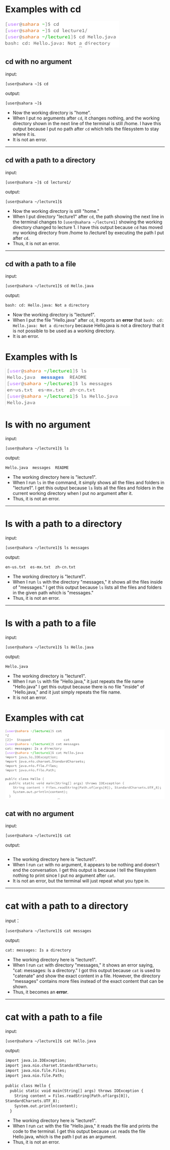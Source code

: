 # Examples with cd

![Image](cd.png)

## cd with no argument

input:
```
[user@sahara ~]$ cd
```
output:
```
[user@sahara ~]$
```
* Now the working directory is "home".
* When I put no arguments after ` cd `, it  changes nothing, and the working directory shown in the next line of the terminal is still /home. I have this output because I put no path after ` cd ` which tells the filesystem to stay where it is.
* It is not an error.

___
## cd with a path to a directory

input:
```
[user@sahara ~]$ cd lecture1/
```
output:
```
[user@sahara ~/lecture1]$
```
* Now the working directory is still "home."
* When I put directory "lecture1" after `cd`, the path showing the next line in the terminal changes to `[user@sahara ~/lecture1]` showing the working directory changed to lecture 1. I have this output because `cd` has moved my working directory from /home to /lecture1 by executing the path I put after `cd`.
* Thus, it is not an error.

___
## cd with a path to a file 

input:
```
[user@sahara ~/lecture1]$ cd Hello.java
```
output:
```
bash: cd: Hello.java: Not a directory
```

* Now the working directory is "lecture1".
* When I put the file "Hello.java" after `cd`, it reports an **error** that `bash: cd: Hello.java: Not a directory` because Hello.java is not a directory that it is not possible to be used as a working directory.
* It is an error.


# Examples with ls

![Image](ls.png)

# ls with no argument

input:
```
[user@sahara ~/lecture1]$ ls
```
output:
```
Hello.java  messages  README
```

* The working directory here is "lecture1".
* When I run `ls` in the command, it simply shows all the files and folders in "lecture1". I get this output because `ls` lists all the files and folders in the current working directory when I put no argument after it.
* Thus, it is not an error.

___
# ls with a path to a directory

input:
```
[user@sahara ~/lecture1]$ ls messages
```
output:
```
en-us.txt  es-mx.txt  zh-cn.txt
```

* The working directory is "lecture1".
* When I run `ls` with the directory "messages," it shows all the files inside of "messages." I get this output because `ls` lists all the files and folders in the given path which is "messages."
* Thus, it is not an error.

___
# ls with a path to a file

input:
```
[user@sahara ~/lecture1]$ ls Hello.java
```
output:
```
Hello.java
```

* The working directory is "lecture1".
* When I run `ls` with file "Hello.java," it just repeats the file name "Hello.java" I get this output because there is no file "inside" of "Hello.java," and it just simply repeats the file name.
* It is not an error. 


# Examples with cat

![Image](cat.png)

## cat with no argument

input:
```
[user@sahara ~/lecture1]$ cat
```
output:
```
```

* The working directory here is "lecture1".
* When I run `cat` with no argument, it appears to be nothing and doesn't end the conversation. I get this output is because I tell the filesystem nothing to print since I put no argument after `cat`.
* It is not an error, but the terminal will just repeat what you type in.

___
# cat with a path to a directory

input：
```
[user@sahara ~/lecture1]$ cat messages
```
output:
```
cat: messages: Is a directory
```

* The working directory here is "lecture1".
* When I run `cat` with directory "messages," it shows an error saying, "cat: messages: Is a directory." I got this output because  `cat` is used to "catenate" and show the exact content in a file. However, the directory "messages" contains more files instead of the exact content that can be shown.
* Thus, it becomes an **error**.

___
# cat with a path to a file
input:
```
[user@sahara ~/lecture1]$ cat Hello.java
```
output:
```
import java.io.IOException;
import java.nio.charset.StandardCharsets;
import java.nio.file.Files;
import java.nio.file.Path;

public class Hello {
  public static void main(String[] args) throws IOException {
    String content = Files.readString(Path.of(args[0]), StandardCharsets.UTF_8);    
    System.out.println(content);
  }
```

* The working directory here is "lecture1".
* When I run `cat` with the file "Hello.java," it reads the file and prints the code to the terminal. I get this output because `cat` reads the file Hello.java, which is the path I put as an argument.
* Thus, it is not an error.

